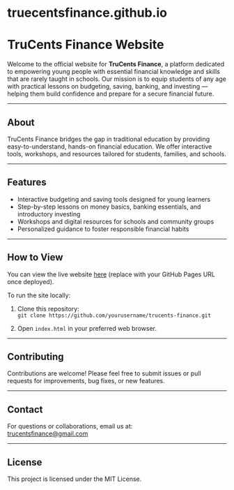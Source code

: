 # truecentsfinance.github.io

# TruCents Finance Website

Welcome to the official website for **TruCents Finance**, a platform dedicated to empowering young people with essential financial knowledge and skills that are rarely taught in schools. Our mission is to equip students of any age with practical lessons on budgeting, saving, banking, and investing — helping them build confidence and prepare for a secure financial future.

---

## About

TruCents Finance bridges the gap in traditional education by providing easy-to-understand, hands-on financial education. We offer interactive tools, workshops, and resources tailored for students, families, and schools.

---

## Features

- Interactive budgeting and saving tools designed for young learners  
- Step-by-step lessons on money basics, banking essentials, and introductory investing  
- Workshops and digital resources for schools and community groups  
- Personalized guidance to foster responsible financial habits  

---

## How to View

You can view the live website [here](#) (replace with your GitHub Pages URL once deployed).

To run the site locally:

1. Clone this repository:  
   `git clone https://github.com/yourusername/trucents-finance.git`

2. Open `index.html` in your preferred web browser.

---

## Contributing

Contributions are welcome! Please feel free to submit issues or pull requests for improvements, bug fixes, or new features.

---

## Contact

For questions or collaborations, email us at:  
[trucentsfinance@gmail.com](mailto:trucentsfinance@gmail.com)

---

## License

This project is licensed under the MIT License.
